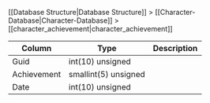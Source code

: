 [[Database Structure|Database Structure]] > [[Character-Database|Character-Database]] > [[character_achievement|character_achievement]]

Column | Type | Description
--- | --- | ---
Guid | int(10) unsigned | 
Achievement | smallint(5) unsigned | 
Date | int(10) unsigned | 
